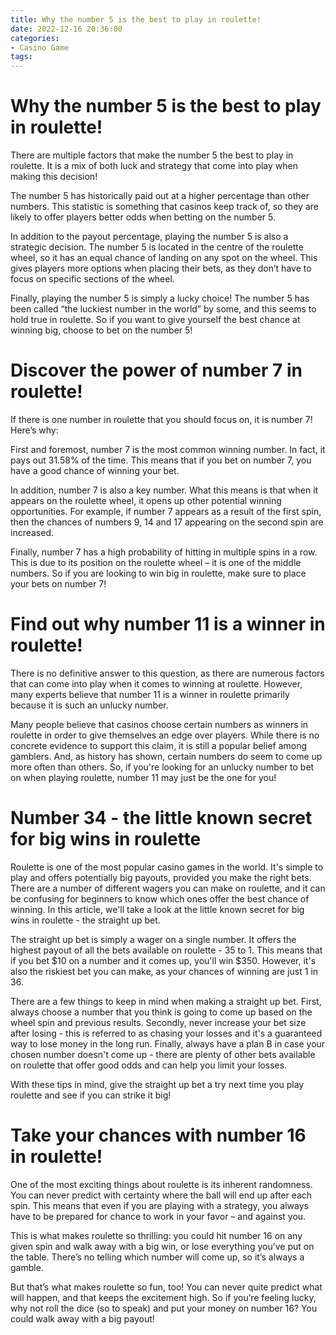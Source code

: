 ```yaml
---
title: Why the number 5 is the best to play in roulette!
date: 2022-12-16 20:36:00
categories:
- Casino Game
tags:
---
```



#  Why the number 5 is the best to play in roulette!

There are multiple factors that make the number 5 the best to play in roulette. It is a mix of both luck and strategy that come into play when making this decision!

The number 5 has historically paid out at a higher percentage than other numbers. This statistic is something that casinos keep track of, so they are likely to offer players better odds when betting on the number 5.

In addition to the payout percentage, playing the number 5 is also a strategic decision. The number 5 is located in the centre of the roulette wheel, so it has an equal chance of landing on any spot on the wheel. This gives players more options when placing their bets, as they don’t have to focus on specific sections of the wheel.

Finally, playing the number 5 is simply a lucky choice! The number 5 has been called “the luckiest number in the world” by some, and this seems to hold true in roulette. So if you want to give yourself the best chance at winning big, choose to bet on the number 5!

#  Discover the power of number 7 in roulette!

If there is one number in roulette that you should focus on, it is number 7! Here’s why:

First and foremost, number 7 is the most common winning number. In fact, it pays out 31.58% of the time. This means that if you bet on number 7, you have a good chance of winning your bet.

In addition, number 7 is also a key number. What this means is that when it appears on the roulette wheel, it opens up other potential winning opportunities. For example, if number 7 appears as a result of the first spin, then the chances of numbers 9, 14 and 17 appearing on the second spin are increased.

Finally, number 7 has a high probability of hitting in multiple spins in a row. This is due to its position on the roulette wheel – it is one of the middle numbers. So if you are looking to win big in roulette, make sure to place your bets on number 7!

#  Find out why number 11 is a winner in roulette!

There is no definitive answer to this question, as there are numerous factors that can come into play when it comes to winning at roulette. However, many experts believe that number 11 is a winner in roulette primarily because it is such an unlucky number.

Many people believe that casinos choose certain numbers as winners in roulette in order to give themselves an edge over players. While there is no concrete evidence to support this claim, it is still a popular belief among gamblers. And, as history has shown, certain numbers do seem to come up more often than others. So, if you're looking for an unlucky number to bet on when playing roulette, number 11 may just be the one for you!

#  Number 34 - the little known secret for big wins in roulette

Roulette is one of the most popular casino games in the world. It's simple to play and offers potentially big payouts, provided you make the right bets. There are a number of different wagers you can make on roulette, and it can be confusing for beginners to know which ones offer the best chance of winning. In this article, we'll take a look at the little known secret for big wins in roulette - the straight up bet.

The straight up bet is simply a wager on a single number. It offers the highest payout of all the bets available on roulette - 35 to 1. This means that if you bet $10 on a number and it comes up, you'll win $350. However, it's also the riskiest bet you can make, as your chances of winning are just 1 in 36.

There are a few things to keep in mind when making a straight up bet. First, always choose a number that you think is going to come up based on the wheel spin and previous results. Secondly, never increase your bet size after losing - this is referred to as chasing your losses and it's a guaranteed way to lose money in the long run. Finally, always have a plan B in case your chosen number doesn't come up - there are plenty of other bets available on roulette that offer good odds and can help you limit your losses.

With these tips in mind, give the straight up bet a try next time you play roulette and see if you can strike it big!

#  Take your chances with number 16 in roulette!

One of the most exciting things about roulette is its inherent randomness. You can never predict with certainty where the ball will end up after each spin. This means that even if you are playing with a strategy, you always have to be prepared for chance to work in your favor – and against you.

This is what makes roulette so thrilling: you could hit number 16 on any given spin and walk away with a big win, or lose everything you’ve put on the table. There’s no telling which number will come up, so it’s always a gamble.

But that’s what makes roulette so fun, too! You can never quite predict what will happen, and that keeps the excitement high. So if you’re feeling lucky, why not roll the dice (so to speak) and put your money on number 16? You could walk away with a big payout!